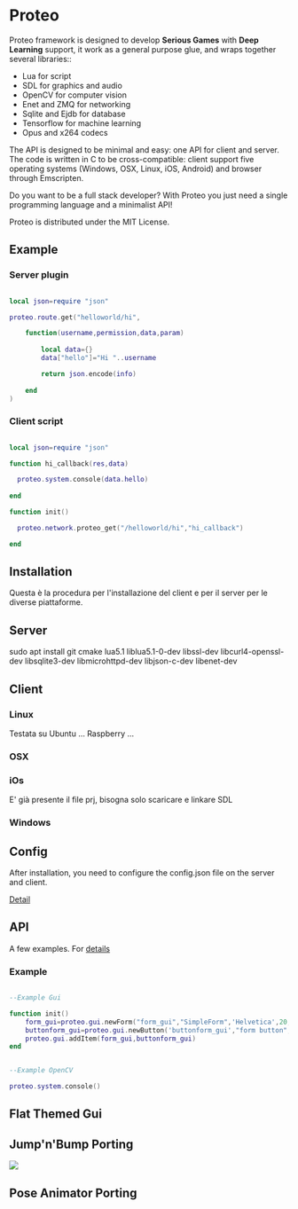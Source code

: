 # Proteo

Proteo framework is designed to develop **Serious Games** with **Deep Learning** support, it work as a general purpose glue, and wraps together several libraries::

- Lua for script
- SDL for graphics and audio
- OpenCV for computer vision
- Enet and ZMQ for networking
- Sqlite and Ejdb for database
- Tensorflow for machine learning
- Opus and x264 codecs 

The API is designed to be minimal and easy: one API for client and server.
The code is written in C to be cross-compatible: client support five operating systems (Windows, OSX, Linux, iOS, Android) and browser through Emscripten. 

Do you want to be a full stack developer? With Proteo you just need a single programming language and a minimalist API!

Proteo is distributed under the MIT License. 

## Example

### Server plugin
```lua

local json=require "json"

proteo.route.get("helloworld/hi",

	function(username,permission,data,param) 
  
		local data={}
		data["hello"]="Hi "..username

		return json.encode(info)
    
	end
)

```

### Client script
```lua

local json=require "json"

function hi_callback(res,data)

  proteo.system.console(data.hello)
  
end

function init()

  proteo.network.proteo_get("/helloworld/hi","hi_callback")

end

```
## Installation
Questa è la procedura per l'installazione del client e per il server per le diverse piattaforme.

## Server

sudo apt install git cmake lua5.1 liblua5.1-0-dev libssl-dev libcurl4-openssl-dev libsqlite3-dev libmicrohttpd-dev libjson-c-dev libenet-dev

## Client 

### Linux
Testata su Ubuntu ... Raspberry ...

### OSX

### iOs

E' già presente il file prj, bisogna solo scaricare e linkare SDL

### Windows


## Config

After installation, you need to configure the config.json file on the server and client.

[Detail](https://github.com/massimobernava/proteo/wiki/Config-file)


## API

A few examples. For [details](https://github.com/massimobernava/proteo/wiki/API)

### Example

```lua

--Example Gui

function init()
	form_gui=proteo.gui.newForm("form_gui","SimpleForm",'Helvetica',20,"black","crimson","blanchedalmond",30,proteo.gui.FormType.Normal,"","",MID_X,MID_Y,250,250,"")
	buttonform_gui=proteo.gui.newButton('buttonform_gui',"form button",'Helvetica',15,"black","cornsilk",1,"crimson",false,20 ,50,100,25,"")
	proteo.gui.addItem(form_gui,buttonform_gui)
end

```

```lua

--Example OpenCV

proteo.system.console()

```

## Flat Themed Gui

## Jump'n'Bump Porting
![](jumpnbump.gif)
## Pose Animator Porting


